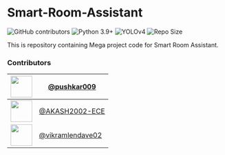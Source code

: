 # Smart-Room-Assistant

![GitHub contributors](https://img.shields.io/github/contributors/pushkar009/Smart-Room-Assistant)
![Python 3.9+](https://img.shields.io/badge/Python-v3.9%2B-blue)
![YOLOv4](https://img.shields.io/badge/YOLO-v4-green)
<img src=https://img.shields.io/github/repo-size/pushkar009/Smart-Room-Assistant alt="Repo Size">
<!--[![License](http://img.shields.io/:license-apache-blue.svg)](http://www.apache.org/licenses/LICENSE-2.0.html)-->


This is repository containing Mega project code for Smart Room Assistant. 

### Contributors
| <img src="https://avatars.githubusercontent.com/u/77531465?v=4" width="50"> | [@pushkar009](https://github.com/pushkar009) |  
|--------|------|  
| <img src="https://github.com/user-attachments/assets/50159a96-17d5-4f8a-b4a0-fd5d6b33b490" width="50"> | [@AKASH2002-ECE](https://github.com/AKASH2002-ECE) |  
| <img src="https://avatars.githubusercontent.com/u/101443622?v=4" width="50"> | [@vikramlendave02](https://github.com/vikramlendave02) |  
